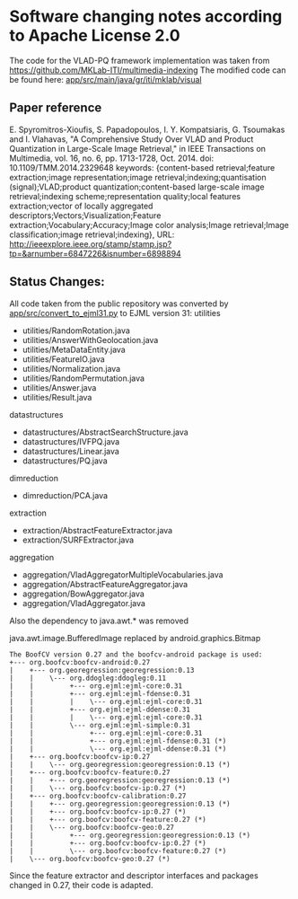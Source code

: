 # Software changing notes according to Apache License 2.0
The code for the VLAD-PQ framework implementation was taken from https://github.com/MKLab-ITI/multimedia-indexing
The modified code can be found here: [app/src/main/java/gr/iti/mklab/visual](https://github.com/lllAlexanderlll/VisualPlaceRecognition/tree/master/app/src/main/java/gr/iti/mklab/visual)

## Paper reference
E. Spyromitros-Xioufis, S. Papadopoulos, I. Y. Kompatsiaris, G. Tsoumakas and I. Vlahavas, "A Comprehensive Study Over VLAD and Product Quantization in Large-Scale Image Retrieval," in IEEE Transactions on Multimedia, vol. 16, no. 6, pp. 1713-1728, Oct. 2014.
doi: 10.1109/TMM.2014.2329648
keywords: {content-based retrieval;feature extraction;image representation;image retrieval;indexing;quantisation (signal);VLAD;product quantization;content-based large-scale image retrieval;indexing scheme;representation quality;local features extraction;vector of locally aggregated descriptors;Vectors;Visualization;Feature extraction;Vocabulary;Accuracy;Image color analysis;Image retrieval;Image classification;image retrieval;indexing},
URL: http://ieeexplore.ieee.org/stamp/stamp.jsp?tp=&arnumber=6847226&isnumber=6898894

## Status Changes:
All code taken from the public repository was converted by [app/src/convert_to_ejml31.py](https://github.com/lllAlexanderlll/VisualPlaceRecognition/blob/master/app/src/convert_to_ejml31.py) to EJML version 31:
utilities
* utilities/RandomRotation.java
* utilities/AnswerWithGeolocation.java
* utilities/MetaDataEntity.java
* utilities/FeatureIO.java
* utilities/Normalization.java
* utilities/RandomPermutation.java
* utilities/Answer.java
* utilities/Result.java

datastructures
* datastructures/AbstractSearchStructure.java
* datastructures/IVFPQ.java
* datastructures/Linear.java
* datastructures/PQ.java

dimreduction
* dimreduction/PCA.java

extraction
* extraction/AbstractFeatureExtractor.java
* extraction/SURFExtractor.java

aggregation
* aggregation/VladAggregatorMultipleVocabularies.java
* aggregation/AbstractFeatureAggregator.java
* aggregation/BowAggregator.java
* aggregation/VladAggregator.java


Also the dependency to java.awt.* was removed

java.awt.image.BufferedImage replaced by android.graphics.Bitmap
```
The BoofCV version 0.27 and the boofcv-android package is used:
+--- org.boofcv:boofcv-android:0.27
|    +--- org.georegression:georegression:0.13
|    |    \--- org.ddogleg:ddogleg:0.11
|    |         +--- org.ejml:ejml-core:0.31
|    |         +--- org.ejml:ejml-fdense:0.31
|    |         |    \--- org.ejml:ejml-core:0.31
|    |         +--- org.ejml:ejml-ddense:0.31
|    |         |    \--- org.ejml:ejml-core:0.31
|    |         \--- org.ejml:ejml-simple:0.31
|    |              +--- org.ejml:ejml-core:0.31
|    |              +--- org.ejml:ejml-fdense:0.31 (*)
|    |              \--- org.ejml:ejml-ddense:0.31 (*)
|    +--- org.boofcv:boofcv-ip:0.27
|    |    \--- org.georegression:georegression:0.13 (*)
|    +--- org.boofcv:boofcv-feature:0.27
|    |    +--- org.georegression:georegression:0.13 (*)
|    |    \--- org.boofcv:boofcv-ip:0.27 (*)
|    +--- org.boofcv:boofcv-calibration:0.27
|    |    +--- org.georegression:georegression:0.13 (*)
|    |    +--- org.boofcv:boofcv-ip:0.27 (*)
|    |    +--- org.boofcv:boofcv-feature:0.27 (*)
|    |    \--- org.boofcv:boofcv-geo:0.27
|    |         +--- org.georegression:georegression:0.13 (*)
|    |         +--- org.boofcv:boofcv-ip:0.27 (*)
|    |         \--- org.boofcv:boofcv-feature:0.27 (*)
|    \--- org.boofcv:boofcv-geo:0.27 (*)
```
Since the feature extractor and descriptor interfaces and packages changed in 0.27,
their code is adapted.
